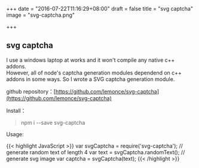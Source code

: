 +++
date = "2016-07-22T11:16:29+08:00"
draft = false
title = "svg captcha"
image = "svg-captcha.png"

+++

## svg captcha
I use a windows laptop at works and it won't compile any native c++ addons.  
However, all of node's captcha generation modules dependend on c++ addons in some ways.
So I wrote a SVG captcha generation module.

github repository：[https://github.com/lemonce/svg-captcha](https://github.com/lemonce/svg-captcha)

Install：  

> npm i --save svg-captcha

Usage:

{{< highlight JavaScript >}}
var svgCaptcha = require('svg-captcha');
// generate random text of length 4
var text = svgCaptcha.randomText();
// generate svg image
var captcha = svgCaptcha(text);
{{< /highlight >}}
